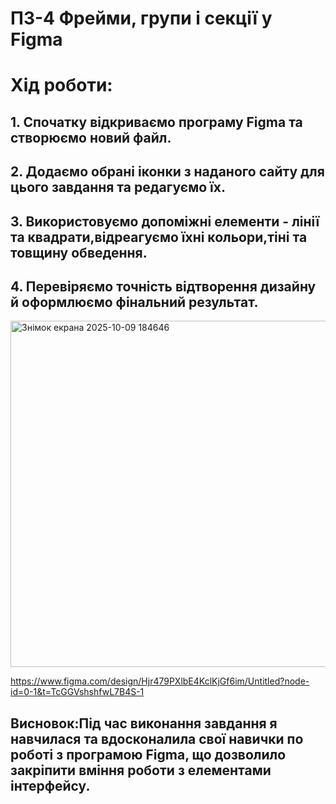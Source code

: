 # ПЗ-4 Фрейми, групи і секції у Figma
# Хід роботи:
## 1. Спочатку відкриваємо програму Figma та створюємо новий файл.
## 2. Додаємо обрані іконки з наданого сайту для цього завдання та редагуємо їх.
## 3. Використовуємо допоміжні елементи - лінії та квадрати,відреагуємо їхні кольори,тіні та товщину обведення.
## 4. Перевіряємо точність відтворення дизайну й оформлюємо фінальний результат.
<img width="552" height="554" alt="Знімок екрана 2025-10-09 184646" src="https://github.com/user-attachments/assets/f1c91ab4-6f86-417a-9b28-0ebd6c0f9380" />

https://www.figma.com/design/Hjr479PXlbE4KclKjGf6im/Untitled?node-id=0-1&t=TcGGVshshfwL7B4S-1

## Висновок:Під час виконання завдання я навчилася та вдосконалила свої навички по роботі з програмою Figma, що дозволило закріпити вміння  роботи з елементами інтерфейсу.
